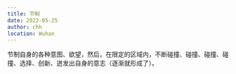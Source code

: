 ```yaml
---
title: 节制
date: 2022-05-25
author: chh
location: Wuhan
---
```


节制自身的各种意图、欲望，然后，在限定的区域内，不断碰撞、碰撞、碰撞、碰撞、选择、创新、迸发出自身的意志（逐渐就形成了）。
